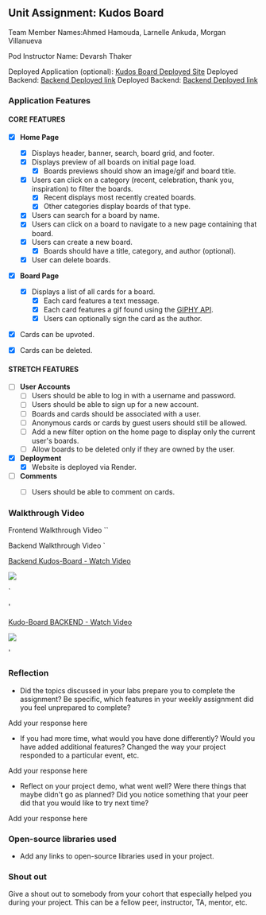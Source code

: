 ## Unit Assignment: Kudos Board

Team Member Names:Ahmed Hamouda, Larnelle Ankuda, Morgan Villanueva

Pod Instructor Name: Devarsh Thaker

Deployed Application (optional): [Kudos Board Deployed Site](ADD_LINK_HERE)
Deployed Backend: [Backend Deployed link](ADD_LINK_HERE)
Deployed Backend: [Backend Deployed link](ADD_LINK_HERE)



### Application Features

#### CORE FEATURES

- [X] **Home Page**
  - [X] Displays header, banner, search, board grid, and footer.
  - [X] Displays preview of all boards on initial page load.
    - [X] Boards previews should show an image/gif and board title.
  - [X] Users can click on a category (recent, celebration, thank you, inspiration) to filter the boards.
    - [X] Recent displays most recently created boards.
    - [X] Other categories display boards of that type.
  - [X] Users can search for a board by name.
  - [X] Users can click on a board to navigate to a new page containing that board.
  - [X] Users can create a new board.
    - [X] Boards should have a title, category, and author (optional).
  - [X] User can delete boards.
  
- [X] **Board Page**
  - [X] Displays a list of all cards for a board.
    -  [X] Each card features a text message.
    -  [X] Each card features a gif found using the [GIPHY API](https://developers.giphy.com/docs/api/).
    -  [X] Users can optionally sign the card as the author.  
-   [X] Cards can be upvoted.
-   [X] Cards can be deleted.


#### STRETCH FEATURES


- [ ] **User Accounts**
  - [ ] Users should be able to log in with a username and password.
  - [ ] Users should be able to sign up for a new account.
  - [ ]  Boards and cards should be associated with a user.
    - [ ]  Anonymous cards or cards by guest users should still be allowed.
  - [ ] Add a new filter option on the home page to display only the current user's boards.
  - [ ] Allow boards to be deleted only if they are owned by the user.
- [X] **Deployment**
  - [X] Website is deployed via Render.
- [ ] **Comments**
  - [ ] Users should be able to comment on cards.


### Walkthrough Video
Frontend Walkthrough Video
``

Backend Walkthrough Video
`<div>
    <a href="https://www.loom.com/share/3ba728e02bad4237a70186d4021f443c">
      <p>Backend Kudos-Board - Watch Video</p>
    </a>
    <a href="https://www.loom.com/share/3ba728e02bad4237a70186d4021f443c">
      <img style="max-width:300px;" src="https://cdn.loom.com/sessions/thumbnails/3ba728e02bad4237a70186d4021f443c-with-play.gif">
    </a>
  </div>`

 '<div>
    <a href="https://www.loom.com/share/1cc2a3ad38454c3589c2b09bc45da09f">
      <p>Kudo-Board BACKEND - Watch Video</p>
    </a>
    <a href="https://www.loom.com/share/1cc2a3ad38454c3589c2b09bc45da09f">
      <img style="max-width:300px;" src="https://cdn.loom.com/sessions/thumbnails/1cc2a3ad38454c3589c2b09bc45da09f-with-play.gif">
    </a>
  </div>'

### Reflection

* Did the topics discussed in your labs prepare you to complete the assignment? Be specific, which features in your weekly assignment did you feel unprepared to complete?

Add your response here

* If you had more time, what would you have done differently? Would you have added additional features? Changed the way your project responded to a particular event, etc.
  
Add your response here

* Reflect on your project demo, what went well? Were there things that maybe didn't go as planned? Did you notice something that your peer did that you would like to try next time?

Add your response here

### Open-source libraries used

- Add any links to open-source libraries used in your project.

### Shout out

Give a shout out to somebody from your cohort that especially helped you during your project. This can be a fellow peer, instructor, TA, mentor, etc.
